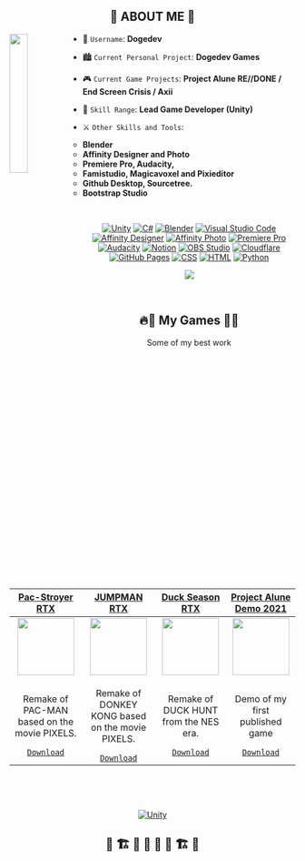 <h2 align="center">🔰 ABOUT ME 🔰</h2>

<img align='left' src='https://dogedev.net/assets/img/webp/bitemoji1.webp' width='25%'>  

  
* 🔰 `Username`: **Dogedev**
* 🏙️ `Current Personal Project`: **Dogedev Games**
* 🎮 `Current Game Projects`: **Project Alune RE//DONE / End Screen Crisis / Axii**
* 🌲 `Skill Range`: **Lead Game Developer (Unity)**
* ⚔️ `Other Skills and Tools`:

    * **Blender**
    * **Affinity Designer and Photo**
    * **Premiere Pro, Audacity,**
    * **Famistudio, Magicavoxel and Pixieditor**
    * **Github Desktop, Sourcetree.**
    * **Bootstrap Studio**
    
<p align="center">
    &emsp;
</p>

<p align="center">
<a href="#"><img alt="Unity" src="https://img.shields.io/badge/Unity-000000.svg?logo=unity&logoColor=white"></a>
<a href=""><img alt="C#" src="https://custom-icon-badges.demolab.com/badge/C%23-68217A.svg?logo=cs2&logoColor=white"></a>
<a href="#"><img alt="Blender" src="https://img.shields.io/badge/Blender-orange?style=flat&logo=blender&logoColor=white"></a>
<a href="#"><img alt="Visual Studio Code" src="https://img.shields.io/badge/Visual%20Studio%20Code-0078d7.svg?logo=visual-studio-code&logoColor=white"></a>
<a href="#"><img alt="Affinity Designer" src="https://img.shields.io/badge/Affinity%20Designer-blue?style=flat&logo=affinitydesigner&logoColor=white"></a>
<a href="#"><img alt="Affinity Photo" src="https://img.shields.io/badge/Affinity%20Photo-purple?style=flat&logo=affinityphoto&logoColor=white"></a>
<a href="#"><img alt="Premiere Pro" src="https://img.shields.io/badge/-Adobe Premiere Pro-9999FF?style=flat&logo=adobepremierepro&logoColor=whit"></a>
<a href="#"><img alt="Audacity" src="https://img.shields.io/badge/Audacity-%230000CC?style=flat&logo=audacity"></a>
<a href="#"><img alt="Notion" src="https://img.shields.io/badge/Notion-010101.svg?logo=notion&logoColor=white"></a>
<a href="#"><img alt="OBS Studio" src="https://img.shields.io/badge/-OBS-302E31?logo=obs-studio&logoColor=white"></a>
<a href="#"><img alt="Cloudflare" src="https://img.shields.io/badge/Cloudflare-F38020.svg?logo=cloudflare&logoColor=white"></a>
<a href="#"><img alt="GitHub Pages" src="https://img.shields.io/badge/GitHub%20Pages-327FC7.svg?logo=github&logoColor=white"></a>
<a href=""><img alt="CSS" src="https://img.shields.io/badge/CSS-1572B6.svg?logo=css3&logoColor=white"></a>
<a href=""><img alt="HTML" src="https://img.shields.io/badge/HTML-E34F26.svg?logo=html5&logoColor=white"></a>
<a href=""><img alt="Python" src="https://img.shields.io/badge/Python-14354C.svg?logo=python&logoColor=white"></a>

<p align="center">
    <img src="https://komarev.com/ghpvc/?username=dogedevnet&color=blueviolet"/>
</p>
<p align="center">
    &emsp;
</p>


<h2 align="center">🔥🐲  My Games  🐲🔥</h2>
<p align="center">Some of my best work</p>
  
| <a href="https://dogedevgames.itch.io/pac-stroyer-rtx" target="_blank">**Pac-Stroyer RTX**</a> | <a href="https://dogedevgames.itch.io/jumpman-rtx" target="_blank">**JUMPMAN RTX**</a> | <a href="https://dogedevgames.itch.io/duck-season-rtx" target="_blank">**Duck Season RTX**</a> | <a href="https://dogedevgames.itch.io/project-alune" target="_blank">**Project Alune Demo 2021**</a> |
| :---: | :---: | :---: | :---: |
<img align='center' src='https://dogedev.net/assets/img/gamepictures/IMG_PMRTX.webp?raw=true' width="100px"  height='100px'> | <img align='center' width="100px" src='https://dogedev.net/assets/img/gamepictures/IMG_JMRTX.webp?raw=true' height='100px'>  | <img align='center' src='https://dogedev.net/assets/img/gamepictures/IMG_DSRTX.webp' width="100px" height='100px'> | <img align='center' src='https://dogedev.net/assets/img/gamepictures/IMG_PA.webp?raw=true' width="100px" height='100px'> |
| <p>Remake of PAC-MAN based on the movie PIXELS.</p> <a href="https://dogedevgames.itch.io/pac-stroyer-rtx" target="_blank">`Download`</a> | <p>Remake of DONKEY KONG based on the movie PIXELS.</p> <a href="https://dogedevgames.itch.io/jumpman-rtx" target="_blank">`Download`</a> | <p>Remake of DUCK HUNT from the NES era.</p> <a href="https://dogedevgames.itch.io/duck-season-rtx" target="_blank">`Download`</a> | <p>Demo of my first published game</p> <a href="https://dogedevgames.itch.io/project-alune" target="_blank">`Download`</a> |
<br/>

<p align="center">
    &emsp;
</p>

<p align="center">
<a href="https://dogedev.net/"><img alt="Unity" src="https://dogedev.net/assets/img/webp/DDNET_LOGO_FULLRES.png"></a>

</p>

<h2 align="center">🚧 🏗️ 🧱 🦺 🧱 🦺 🏗️ 🚧</h2>

<p align="center">
    &emsp;
</p>

